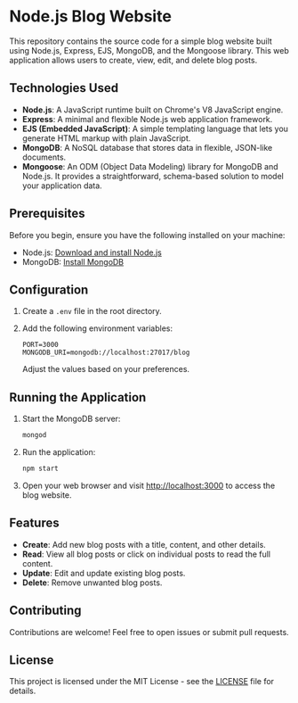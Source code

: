 # Node.js Blog Website

This repository contains the source code for a simple blog website built using Node.js, Express, EJS, MongoDB, and the Mongoose library. This web application allows users to create, view, edit, and delete blog posts.

## Technologies Used

- **Node.js**: A JavaScript runtime built on Chrome's V8 JavaScript engine.
- **Express**: A minimal and flexible Node.js web application framework.
- **EJS (Embedded JavaScript)**: A simple templating language that lets you generate HTML markup with plain JavaScript.
- **MongoDB**: A NoSQL database that stores data in flexible, JSON-like documents.
- **Mongoose**: An ODM (Object Data Modeling) library for MongoDB and Node.js. It provides a straightforward, schema-based solution to model your application data.

## Prerequisites

Before you begin, ensure you have the following installed on your machine:

- Node.js: [Download and install Node.js](https://nodejs.org/)
- MongoDB: [Install MongoDB](https://docs.mongodb.com/manual/installation/)


## Configuration

1. Create a `.env` file in the root directory.

2. Add the following environment variables:

   ```env
   PORT=3000
   MONGODB_URI=mongodb://localhost:27017/blog
   ```

   Adjust the values based on your preferences.

## Running the Application

1. Start the MongoDB server:

   ```bash
   mongod
   ```

2. Run the application:

   ```bash
   npm start
   ```

3. Open your web browser and visit [http://localhost:3000](http://localhost:3000) to access the blog website.

## Features

- **Create**: Add new blog posts with a title, content, and other details.
- **Read**: View all blog posts or click on individual posts to read the full content.
- **Update**: Edit and update existing blog posts.
- **Delete**: Remove unwanted blog posts.

## Contributing

Contributions are welcome! Feel free to open issues or submit pull requests.

## License

This project is licensed under the MIT License - see the [LICENSE](LICENSE) file for details.
